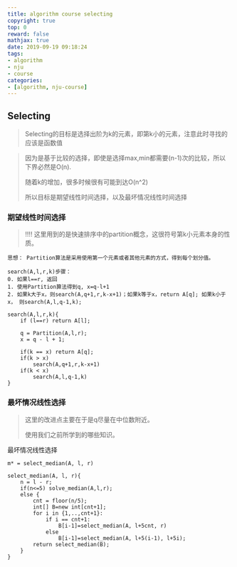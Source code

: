 ```yaml
---
title: algorithm course selecting
copyright: true
top: 0
reward: false
mathjax: true
date: 2019-09-19 09:18:24
tags:
- algorithm
- nju
- course
categories:
- [algorithm, nju-course]
---
```

## Selecting

> Selecting的目标是选择出阶为k的元素，即第k小的元素，注意此时寻找的应该是函数值



> 因为是基于比较的选择，即使是选择max,min都需要(n-1)次的比较，所以下界必然是O(n).
>
> 随着k的增加，很多时候很有可能到达O(n^2)
>
> 所以目标是期望线性时间选择，以及最坏情况线性时间选择



### 期望线性时间选择

> !!!! 这里用到的是快速排序中的partition概念，这很符号第k小元素本身的性质。



```
思想： Partition算法是采用使用第一个元素或者其他元素的方式，得到每个划分值。

search(A,l,r,k)步骤：
0. 如果l==r, 返回
1. 使用Partition算法得到q, x=q-l+1
2. 如果k大于x，则search(A,q+1,r,k-x+1)；如果k等于x，return A[q]; 如果k小于x， 则search(A,l,q-1,k);

search(A,l,r,k){
	if (l==r) return A[l];
	
	q = Partition(A,l,r);
	x = q - l + 1;
	
	if(k == x) return A[q];
	if(k > x)
		search(A,q+1,r,k-x+1)
	if(k < x)
		search(A,l,q-1,k)
}
```



### 最坏情况线性选择

> 这里的改进点主要在于是q尽量在中位数附近。
>
> 使用我们之前所学到的哪些知识。

最坏情况线性选择



```
m* = select_median(A, l, r)

select_median(A, l, r){
	n = l - r;
	if(n<=5) solve_median(A,l,r);
	else {
		cnt = floor(n/5);
		int[] B=new int[cnt+1];
		for i in {1,..,cnt+1}:
			if i == cnt+1: 
				B[i-1]=select_median(A, l+5cnt, r)
			else
				B[i-1]=select_median(A, l+5(i-1), l+5i);
		return select_median(B);
	}
}
```
